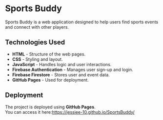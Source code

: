 # Sports Buddy

Sports Buddy is a web application designed to help users find sports events and connect with other players. 

## Technologies Used
- **HTML** - Structure of the web pages.
- **CSS** - Styling and layout.
- **JavaScript** - Handles logic and user interactions.
- **Firebase Authentication** - Manages user sign-up and login.
- **Firebase Firestore** - Stores user and event data.
- **GitHub Pages** - Used for deployment.


## Deployment  

The project is deployed using **GitHub Pages**.  
You can access it here:https://jessiee-10.github.io/SportsBuddy/

